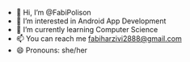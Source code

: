 - 👋 Hi, I’m @FabiPolison
- 👀 I’m interested in Android App Development
- 🌱 I’m currently learning Computer Science
- 📫 You can reach me fabiharzivi2888@gmail.com
- 😄 Pronouns: she/her


